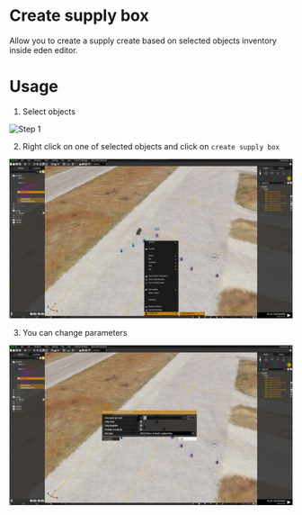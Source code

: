 # Create supply box

Allow you to create a supply create based on selected objects inventory inside eden editor.

# Usage

1. Select objects

![Step 1](./screenshot-1.png)

2. Right click on one of selected objects and click on `create supply box`

![Step 1](./screenshot-2.png)

3. You can change parameters

![Step 1](./screenshot-3.png)